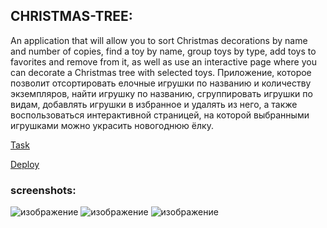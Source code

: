 ## CHRISTMAS-TREE: 

An application that will allow you to sort Christmas decorations by name and number of copies, find a toy by name, group toys by type, add toys to favorites and remove from it, as well as use an interactive page where you can decorate a Christmas tree with selected toys.
Приложение, которое позволит отсортировать елочные игрушки по названию и количеству экземпляров, найти игрушку по названию, сгруппировать игрушки по видам, добавлять игрушки в избранное и удалять из него, а также воспользоваться интерактивной страницей, на которой выбранными игрушками можно украсить новогоднюю ёлку.

[Task](https://github.com/rolling-scopes-school/tasks/blob/master/tasks/christmas-task/christmas-task.md)

[Deploy](https://savitskayakseniya22.github.io/christmas-tree/)

### screenshots: 
![изображение](https://user-images.githubusercontent.com/77901301/174842144-fe252766-c783-4a63-8e85-d40390d80a25.png)
![изображение](https://user-images.githubusercontent.com/77901301/174842460-abebb48f-3977-422d-a3bd-d8d7ae72a372.png)
![изображение](https://user-images.githubusercontent.com/77901301/174842537-d1c71d40-149c-4587-9e43-896f201ecfe2.png)
